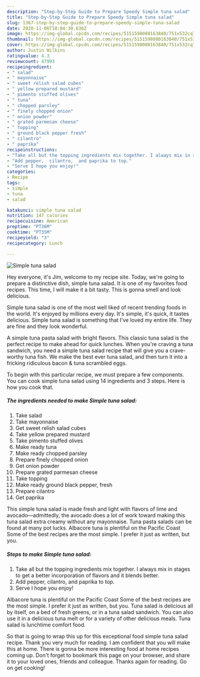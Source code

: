 ```yaml
---
description: "Step-by-Step Guide to Prepare Speedy Simple tuna salad"
title: "Step-by-Step Guide to Prepare Speedy Simple tuna salad"
slug: 1367-step-by-step-guide-to-prepare-speedy-simple-tuna-salad
date: 2020-11-06T18:04:30.636Z
image: https://img-global.cpcdn.com/recipes/5151598080163840/751x532cq70/simple-tuna-salad-recipe-main-photo.jpg
thumbnail: https://img-global.cpcdn.com/recipes/5151598080163840/751x532cq70/simple-tuna-salad-recipe-main-photo.jpg
cover: https://img-global.cpcdn.com/recipes/5151598080163840/751x532cq70/simple-tuna-salad-recipe-main-photo.jpg
author: Justin Wilkins
ratingvalue: 4.3
reviewcount: 47993
recipeingredient:
- " salad"
- " mayonnaise"
- " sweet relish salad cubes"
- " yellow prepared mustard"
- " pimento stuffed olives"
- " tuna"
- " chopped parsley"
- " finely chopped onion"
- " onion powder"
- " grated parmesan cheese"
- " topping"
- " ground black pepper fresh"
- " cilantro"
- " paprika"
recipeinstructions:
- "Take all but the topping ingredients mix together. I always mix in stages to get a better incorporation of flavors and it blends better."
- "Add pepper,  cilantro,  and paprika to top."
- "Serve I hope you enjoy!"
categories:
- Recipe
tags:
- simple
- tuna
- salad

katakunci: simple tuna salad 
nutrition: 147 calories
recipecuisine: American
preptime: "PT36M"
cooktime: "PT35M"
recipeyield: "3"
recipecategory: Lunch

---
```



![Simple tuna salad](https://img-global.cpcdn.com/recipes/5151598080163840/751x532cq70/simple-tuna-salad-recipe-main-photo.jpg)

Hey everyone, it's Jim, welcome to my recipe site. Today, we're going to prepare a distinctive dish, simple tuna salad. It is one of my favorites food recipes. This time, I will make it a bit tasty. This is gonna smell and look delicious.

Simple tuna salad is one of the most well liked of recent trending foods in the world. It's enjoyed by millions every day. It's simple, it's quick, it tastes delicious. Simple tuna salad is something that I've loved my entire life. They are fine and they look wonderful.

A simple tuna pasta salad with bright flavors. This classic tuna salad is the perfect recipe to make ahead for quick lunches. When you&#39;re craving a tuna sandwich, you need a simple tuna salad recipe that will give you a crave-worthy tuna fish. We make the best ever tuna salad, and then turn it into a fricking ridiculous bacon &amp; tuna scrambled eggs.


To begin with this particular recipe, we must prepare a few components. You can cook simple tuna salad using 14 ingredients and 3 steps. Here is how you cook that.

<!--inarticleads1-->

##### The ingredients needed to make Simple tuna salad:

1. Take  salad
1. Take  mayonnaise
1. Get  sweet relish salad cubes
1. Take  yellow prepared mustard
1. Take  pimento stuffed olives
1. Make ready  tuna
1. Make ready  chopped parsley
1. Prepare  finely chopped onion
1. Get  onion powder
1. Prepare  grated parmesan cheese
1. Take  topping
1. Make ready  ground black pepper, fresh
1. Prepare  cilantro
1. Get  paprika


This simple tuna salad is made fresh and light with flavors of lime and avocado—admittedly, the avocado does a lot of work toward making this tuna salad extra creamy without any mayonnaise. Tuna pasta salads can be found at many pot lucks. Albacore tuna is plentiful on the Pacific Coast Some of the best recipes are the most simple. I prefer it just as written, but you. 

<!--inarticleads2-->

##### Steps to make Simple tuna salad:

1. Take all but the topping ingredients mix together. I always mix in stages to get a better incorporation of flavors and it blends better.
1. Add pepper,  cilantro,  and paprika to top.
1. Serve I hope you enjoy!


Albacore tuna is plentiful on the Pacific Coast Some of the best recipes are the most simple. I prefer it just as written, but you. Tuna salad is delicious all by itself, on a bed of fresh greens, or in a tuna salad sandwich. You can also use it in a delicious tuna melt or for a variety of other delicious meals. Tuna salad is lunchtime comfort food. 

So that is going to wrap this up for this exceptional food simple tuna salad recipe. Thank you very much for reading. I am confident that you will make this at home. There is gonna be more interesting food at home recipes coming up. Don't forget to bookmark this page on your browser, and share it to your loved ones, friends and colleague. Thanks again for reading. Go on get cooking!
